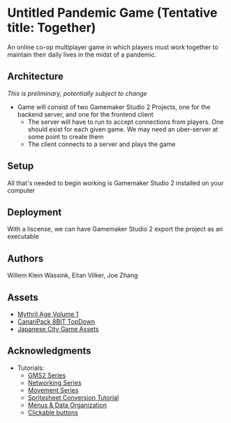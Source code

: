 # Untitled Pandemic Game (Tentative title: Together)

An online co-op multiplayer game in which players must work together to maintain their daily lives in the midst of a pandemic.

## Architecture

*This is preliminary, potentially subject to change*

* Game will consist of two Gamemaker Studio 2 Projects, one for the backend server, and one for the frontend client
  * The server will have to run to accept connections from players. One should exist for each given game. We may need an uber-server at some point to create them
  * The client connects to a server and plays the game

## Setup

All that's needed to begin working is Gamemaker Studio 2 installed on your computer

## Deployment

With a liscense, we can have Gamemaker Studio 2 export the project as an executable

## Authors

Willem Klein Wassink, Eitan Vilker, Joe Zhang

## Assets
* [Mythril Age Volume 1](https://mythril-age.itch.io/mythril-age-sprites-volume-1)
* [CanariPack 8BIT TopDown](https://canarigames.itch.io/canaripack-8bit-topdown)
* [Japanese City Game Assets](https://guttykreum.itch.io/japanese-town)

## Acknowledgments

* Tutorials:
  * [GMS2 Series](https://www.youtube.com/watch?v=raGK_j1NVdE&list=PLhIbBGhnxj5JcbfoxS_CWTnImRL_wB_Wg)
  * [Networking Series](https://youtu.be/NbsXRuNijlo)
  * [Movement Series](https://www.youtube.com/watch?v=0-a0Fak7cjk)
  * [Spritesheet Conversion Tutorial](https://youtu.be/0boZofzJfME)
  * [Menus & Data Organization](https://youtu.be/1ITZOrI2qkA)
  * [Clickable buttons](https://youtu.be/jsWPUuwB1RQ)
